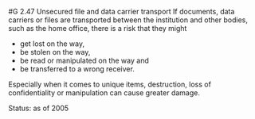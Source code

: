 #G 2.47 Unsecured file and data carrier transport
If documents, data carriers or files are transported between the institution and other bodies, such as the home office, there is a risk that they might

* get lost on the way,
* be stolen on the way,
* be read or manipulated on the way and
* be transferred to a wrong receiver.


Especially when it comes to unique items, destruction, loss of confidentiality or manipulation can cause greater damage.

Status: as of 2005



